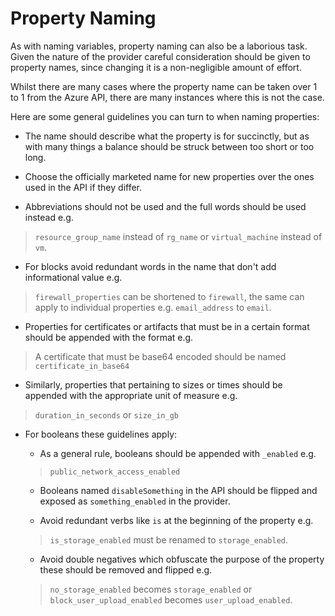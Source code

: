 # Property Naming

As with naming variables, property naming can also be a laborious task. Given the nature of the provider careful consideration should be given to property names, since changing it is a non-negligible amount of effort.

Whilst there are many cases where the property name can be taken over 1 to 1 from the Azure API, there are many instances where this is not the case.

Here are some general guidelines you can turn to when naming properties:

* The name should describe what the property is for succinctly, but as with many things a balance should be struck between too short or too long.

* Choose the officially marketed name for new properties over the ones used in the API if they differ.

* Abbreviations should not be used and the full words should be used instead e.g. 
>`resource_group_name` instead of `rg_name` or `virtual_machine` instead of `vm`.

* For blocks avoid redundant words in the name that don't add informational value e.g.
>`firewall_properties` can be shortened to `firewall`, the same can apply to individual properties e.g. `email_address` to `email`.

* Properties for certificates or artifacts that must be in a certain format should be appended with the format e.g.
> A certificate that must be base64 encoded should be named `certificate_in_base64`

* Similarly, properties that pertaining to sizes or times should be appended with the appropriate unit of measure e.g.
> `duration_in_seconds` or `size_in_gb`

* For booleans these guidelines apply:

  * As a general rule, booleans should be appended with `_enabled` e.g.
  >`public_network_access_enabled`

  * Booleans named `disableSomething` in the API should be flipped and exposed as `something_enabled` in the provider.
  
  * Avoid redundant verbs like `is` at the beginning of the property e.g.
  >`is_storage_enabled` must be renamed to `storage_enabled`.

  * Avoid double negatives which obfuscate the purpose of the property these should be removed and flipped e.g.
  >`no_storage_enabled` becomes `storage_enabled` or `block_user_upload_enabled` becomes `user_upload_enabled`.